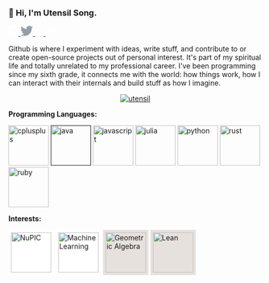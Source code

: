 ### 👋 Hi, I'm Utensil Song.

<a href="https://github.com/utensil" class="text-white" title="Github">
<svg height="20" class="octicon octicon-mark-github mr-2 v-align-middle" fill="#ffffff" aria-label="GitHub" viewBox="0 0 16 16" version="1.1" width="20" role="img"><path fill-rule="evenodd" d="M8 0C3.58 0 0 3.58 0 8c0 3.54 2.29 6.53 5.47 7.59.4.07.55-.17.55-.38 0-.19-.01-.82-.01-1.49-2.01.37-2.53-.49-2.69-.94-.09-.23-.48-.94-.82-1.13-.28-.15-.68-.52-.01-.53.63-.01 1.08.58 1.23.82.72 1.21 1.87.87 2.33.66.07-.52.28-.87.51-1.07-1.78-.2-3.64-.89-3.64-3.95 0-.87.31-1.59.82-2.15-.08-.2-.36-1.02.08-2.12 0 0 .67-.21 2.2.82.64-.18 1.32-.27 2-.27.68 0 1.36.09 2 .27 1.53-1.04 2.2-.82 2.2-.82.44 1.1.16 1.92.08 2.12.51.56.82 1.27.82 2.15 0 3.07-1.87 3.75-3.65 3.95.29.25.54.73.54 1.48 0 1.07-.01 1.93-.01 2.2 0 .21.15.46.55.38A8.013 8.013 0 0 0 16 8c0-4.42-3.58-8-8-8z"></path></svg>
</a>
<a href="https://www.twitter.com/_utensil_" class="tooltipped tooltipped-se" aria-label="Twitter: _utensil_" title="Twitter">
  <svg height="20" xmlns="http://www.w3.org/2000/svg" viewBox="0 0 273.5 222.3"><path d="M273.5 26.3a109.77 109.77 0 0 1-32.2 8.8 56.07 56.07 0 0 0 24.7-31 113.39 113.39 0 0 1-35.7 13.6 56.1 56.1 0 0 0-97 38.4 54 54 0 0 0 1.5 12.8A159.68 159.68 0 0 1 19.1 10.3a56.12 56.12 0 0 0 17.4 74.9 56.06 56.06 0 0 1-25.4-7v.7a56.11 56.11 0 0 0 45 55 55.65 55.65 0 0 1-14.8 2 62.39 62.39 0 0 1-10.6-1 56.24 56.24 0 0 0 52.4 39 112.87 112.87 0 0 1-69.7 24 119 119 0 0 1-13.4-.8 158.83 158.83 0 0 0 86 25.2c103.2 0 159.6-85.5 159.6-159.6 0-2.4-.1-4.9-.2-7.3a114.25 114.25 0 0 0 28.1-29.1" fill="#959da5"></path></svg>
</a>
<a href="http://utensil.github.io/tech/" class="text-white" title="技术博客">
  <svg height="20" class="octicon octicon-telescope mr-2 v-align-middle" fill="#ffffff" aria-label="telescope" target="_blank" viewBox="0 0 14 16" version="1.1" width="17" role="img"><path fill-rule="evenodd" d="M7.59 9l3 6h-1l-2-4v5h-1v-6l-2 5h-1l2-5 2-1zm-1-9h-1v1h1V0zm-2 3h-1v1h1V3zm-3-2h-1v1h1V1zM.22 9a.52.52 0 0 0-.16.67l.55.92c.13.23.41.31.64.2l1.39-.66-1.16-2-1.27.86.01.01zm7.89-5.39l-5.8 3.95L3.54 9.7l6.33-3.03L8.1 3.61h.01zm4.22 1.28l-1.47-2.52a.51.51 0 0 0-.72-.17l-1.2.83 1.84 3.2 1.33-.64c.27-.13.36-.44.22-.7z"></path></svg>
</a>
<a href="http://utensil.github.io/writings/" class="text-white" title="文字博客">
  <svg height="20" class="octicon octicon-book mr-2 v-align-middle" fill="#ffffff" aria-label="book" target="_blank" viewBox="0 0 16 16" version="1.1" width="20" role="img"><path fill-rule="evenodd" d="M3 5h4v1H3V5zm0 3h4V7H3v1zm0 2h4V9H3v1zm11-5h-4v1h4V5zm0 2h-4v1h4V7zm0 2h-4v1h4V9zm2-6v9c0 .55-.45 1-1 1H9.5l-1 1-1-1H2c-.55 0-1-.45-1-1V3c0-.55.45-1 1-1h5.5l1 1 1-1H15c.55 0 1 .45 1 1zm-8 .5L7.5 3H2v9h6V3.5zm7-.5H9.5l-.5.5V12h6V3z"></path></svg>
</a>
<!-- <a href="https://stackoverflow.com/u/200764" class="tooltipped tooltipped-se" aria-label="Stack Overflow: 200764">
  <svg height="24" fill="#959da5" xmlns="http://www.w3.org/2000/svg" viewBox="0 0 120 120"><path class="st0" d="M84.4 93.8V70.6h7.7v30.9H22.6V70.6h7.7v23.2z"></path><path class="st1" d="M38.8 68.4l37.8 7.9 1.6-7.6-37.8-7.9-1.6 7.6zm5-18l35 16.3 3.2-7-35-16.4-3.2 7.1zm9.7-17.2l29.7 24.7 4.9-5.9-29.7-24.7-4.9 5.9zm19.2-18.3l-6.2 4.6 23 31 6.2-4.6-23-31zM38 86h38.6v-7.7H38V86z"></path></svg>
</a>
<a href="https://www.facebook.com/utensilsong" class="tooltipped tooltipped-se" aria-label="Facebook: utensilsong">
  <svg height="20" xmlns="http://www.w3.org/2000/svg" viewBox="0 0 15.3 15.4"><path d="M14.5 0H.8a.88.88 0 0 0-.8.9v13.6a.88.88 0 0 0 .8.9h7.3v-6h-2V7.1h2V5.4a2.87 2.87 0 0 1 2.5-3.1h.5a10.87 10.87 0 0 1 1.8.1v2.1h-1.3c-1 0-1.1.5-1.1 1.1v1.5h2.3l-.3 2.3h-2v5.9h3.9a.88.88 0 0 0 .9-.8V.8a.86.86 0 0 0-.8-.8z" fill="#959da5"></path></svg>
</a>
<a href="https://www.linkedin.com/in/utensil" class="tooltipped tooltipped-se" aria-label="LinkedIn: utensil">
  <svg height="20" xmlns="http://www.w3.org/2000/svg" viewBox="0 0 19 18"><path d="M3.94 2A2 2 0 1 1 2 0a2 2 0 0 1 1.94 2zM4 5.48H0V18h4zm6.32 0H6.34V18h3.94v-6.57c0-3.66 4.77-4 4.77 0V18H19v-7.93c0-6.17-7.06-5.94-8.72-2.91z" fill="#959da5"></path></svg>
</a>
<a href="https://t.me/utensil" class="tooltipped tooltipped-se" aria-label="Telegram: utensil">
  <svg height="20" viewBox="0 0 20 17" fill="none" xmlns="http://www.w3.org/2000/svg"><path d="M19.9434 1.52996L16.9243 15.7574C16.7018 16.7662 16.1009 17.011 15.2627 16.5362L10.6637 13.1463L8.44574 15.2826C8.20095 15.5274 7.99325 15.7351 7.51851 15.7351L7.84489 11.0545L16.368 3.35475C16.7389 3.02836 16.2864 2.84292 15.7968 3.1693L5.26349 9.80084L0.723777 8.38403C-0.262794 8.07249 -0.285048 7.39746 0.931477 6.92272L18.6675 0.0834836C19.4909 -0.21323 20.2104 0.283765 19.9434 1.52996Z" fill="#959DA5"></path></svg>
</a> -->

Github is where I experiment with ideas, write stuff, and contribute to or create open-source projects out of personal interest. It's part of my spiritual life and totally unrelated to my professional career. I've been programming since my sixth grade, it connects me with the world: how things work, how I can interact with their internals and build stuff as how I imagine.

<p align="center">
<a href=""><img src="https://github-readme-stats.vercel.app/api?username=utensil&show_icons=true&title_color=fff&icon_color=f9f9f9&text_color=9f9f9f&bg_color=151515" alt="utensil" /></a>
</p>

**Programming Languages:** 

<p>
<a href="https://dl.acm.org/doi/abs/10.1145/3386320"><img src="https://konpa.github.io/devicon/devicon.git/icons/cplusplus/cplusplus-original.svg" alt="cplusplus" width="80" height="80"/></a>
<a href=""><img src="https://konpa.github.io/devicon/devicon.git/icons/java/java-original-wordmark.svg" alt="java" width="80" height="80"/></a>
<a href="https://github.com/utensil?direction=desc&language=javascript&sort=stars&tab=stars"><img src="https://konpa.github.io/devicon/devicon.git/icons/javascript/javascript-original.svg" alt="javascript" width="80" height="80"/></a>
<a href="https://github.com/utensil?direction=desc&language=julia&sort=stars&tab=stars"><img src="https://julialang.org/assets/infra/logo.svg" alt="julia" width="80" height="80"/></a>
<a href="https://github.com/utensil?direction=desc&language=python&sort=stars&tab=stars"><img src="https://konpa.github.io/devicon/devicon.git/icons/python/python-original-wordmark.svg" alt="python" width="80" height="80"/></a>
<a href="https://github.com/utensil?direction=desc&language=rust&sort=stars&tab=stars"><img src="https://konpa.github.io/devicon/devicon.git/icons/rust/rust-plain.svg" alt="rust" width="80" height="80"/></a>
<a href="http://railscasts.com/"><img src="https://konpa.github.io/devicon/devicon.git/icons/ruby/ruby-original-wordmark.svg" alt="ruby" width="80" height="80"/></a>
</p>

<!-- **Tech Stack:**  -->

<!-- ![Visual Studio Code](https://img.shields.io/badge/-Visual%20Studio%20Code-black?style=flat-square&logo=Visual+Studio+Code&logoColor=007ACC)
![Docker](https://img.shields.io/badge/-Docker-black?style=flat-square&logo=docker)
![Nodejs](https://img.shields.io/badge/-Nodejs-black?style=flat-square&logo=Node.js)
![Vue.js](https://img.shields.io/badge/-Vue.js-black?style=flat-square&logo=Vue.js)
![Electron](https://img.shields.io/badge/-Electron-black?style=flat-square&logo=Electron) -->
<!-- ![MySQL](https://img.shields.io/badge/-MySQL-black?style=flat-square&logo=mysql)
![MongoDB](https://img.shields.io/badge/-MongoDB-black?style=flat-square&logo=mongodb)
![Redis](https://img.shields.io/badge/-Redis-black?style=flat-square&logo=Redis) -->

**Interests:** 

<p>
<a href="https://github.com/htm-community/htm.core"><img style="background-color: white; padding: 5px 5px 5px 5px" src="https://avatars1.githubusercontent.com/u/1039191?s=200&v=4" alt="NuPIC" title="NuPIC" width="80" height="80"/></a>
<a href="https://gitpitch.com/utensil/slides/master?p=ml#/"><img style="background-color: white; padding: 5px 5px 5px 5px" src="https://upload.wikimedia.org/wikipedia/commons/a/a4/Scikit-learn_machine_learning_decision_tree.png" alt="Machine Learning" title="Machine Learning" width="80" height="80"/></a>
<a href="https://github.com/topics/geometric-algebra?o=desc&s=stars"><img style="background-color: #e6e1dc; padding: 5px 5px 5px 5px" src="https://upload.wikimedia.org/wikipedia/commons/2/27/N_vector_positive.svg" alt="Geometric Algebra" title="Geometric Algebra" width="80" height="80"/></a>
<a href="https://github.com/utensil?direction=desc&language=lean&sort=stars&tab=stars"><img style="background-color: #e6e1dc; padding: 5px 5px 5px 5px" src="https://leanprover-community.github.io/img/community_logo_emb.svg" alt="Lean" title="Lean" width="80" height="80"/></a>
</p>

